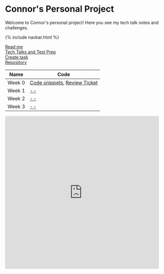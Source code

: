 # Connor's Personal Project
Welcome to Connor's personal project! Here you see my tech talk notes and challenges.

{% include navbar.html %}

[Read me](README.md) \
[Tech Talks and Test Prep](testpreps&talks.md) \
[Create task](createtask.md) \
[Repository](https://github.com/cwang999/connor_personal_proj/)

| Name             | Code                                                                                                      |
| ---------------- | --------------- |
| Week 0 |  [Code snippets](week0code.md), [Review Ticket](https://github.com/cwang999/connor_personal_proj/issues/1)|
| Week 1 | [--]() |
| Week 2 | [--]() |
| Week 3 | [--]() |

<iframe frameborder="0" width="100%" height="500px" src="https://replit.com/@CcWw/connorpersonalproj-2?embed=true"></iframe>

